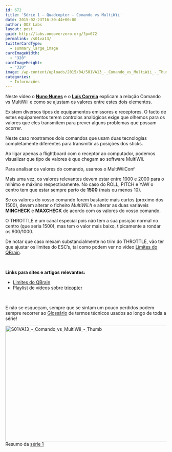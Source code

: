 ```yaml
---
id: 672
title: 'Série 1 — Quadcopter — Comando vs MultiWii'
date: 2015-02-23T16:30:44+00:00
author: OOZ Labs
layout: post
guid: http://labs.oneoverzero.org/?p=672
permalink: /s01va13/
twitterCardType:
  - summary_large_image
cardImageWidth:
  - "320"
cardImageHeight:
  - "320"
image: /wp-content/uploads/2015/04/S01VA13_-_Comando_vs_MultiWii_-_Thumb.jpg
categories:
  - Informações
---
```

Neste vídeo o [**Nuno Nunes**](http://labs.oneoverzero.org/equipa/nuno-nunes/ "Nuno Nunes") e o [**Luís Correia**](http://labs.oneoverzero.org/equipa/luis-correia/ "Luís Correia") explicam a relação Comando vs MultiWii e como se ajustam os valores entre estes dois elementos.

<p style="text-align: center;">
</p>

Existem diversos tipos de equipamentos emissores e receptores. O facto de estes equipamentos terem controlos analógicos exige que olhemos para os valores que eles transmitem para prever alguns problemas que possam ocorrer.

Neste caso mostramos dois comandos que usam duas tecnologias completamente diferentes para transmitir as posições dos sticks.

Ao ligar apenas a flightboard com o receptor ao computador, podemos visualizar que tipo de valores é que chegam ao software MultiWii.

Para analisar os valores do comando, usamos o MultiWiiConf

Mais uma vez, os valores relevantes devem estar entre 1000 e 2000 para o mínimo e máximo respectivamente. No caso do ROLL, PITCH e YAW o centro tem que estar sempre perto de **1500** (mais ou menos 10).

Se os valores do vosso comando forem bastante mais curtos (próximo dos 1500), devem alterar o ficheiro _MultiWii.h_ e alterar as duas variáveis **MINCHECK** e **MAXCHECK** de acordo com os valores do vosso comando.

O THROTTLE é um canal especial pois não tem a sua posição normal no centro (que seria 1500), mas tem o valor mais baixo, tipicamente a rondar os 900/1000.

De notar que caso mexam substancialmente no trim do THROTTLE, vão ter que ajustar os limites do ESC&#8217;s, tal como podem ver no vídeo [Limites do QBrain](http://labs.oneoverzero.org/s01va10/ "Série 1 – Quadcopter – Limites do QBrain").

&nbsp;

**Links para sites e artigos relevantes:**

  * [Limites do QBrain](http://labs.oneoverzero.org/s01va10/ "Série 1 – Quadcopter – Limites do QBrain")
  * Playlist de vídeos sobre <a title="Multicopter stuff" href="https://www.youtube.com/playlist?list=PLAf4U3K7T3R_tcvMORF-SJA0miifpEVjR" target="_blank">tricopter</a>

&nbsp;

E não se esqueçam, sempre que se sintam um pouco perdidos podem sempre recorrer ao [Glossário](http://labs.oneoverzero.org/s01-glossary/ "Glossário") de termos técnicos usados ao longo de toda a série!

[<img class="aligncenter size-large wp-image-679" src="http://labs.oneoverzero.org/wp-content/uploads/2015/04/S01VA13_-_Comando_vs_MultiWii_-_Thumb-1024x576.jpg" alt="S01VA13_-_Comando_vs_MultiWii_-_Thumb" width="640" height="360" srcset="http://labs.oneoverzero.org/wp-content/uploads/2015/04/S01VA13_-_Comando_vs_MultiWii_-_Thumb-1024x576.jpg 1024w, http://labs.oneoverzero.org/wp-content/uploads/2015/04/S01VA13_-_Comando_vs_MultiWii_-_Thumb-300x169.jpg 300w, http://labs.oneoverzero.org/wp-content/uploads/2015/04/S01VA13_-_Comando_vs_MultiWii_-_Thumb-280x158.jpg 280w, http://labs.oneoverzero.org/wp-content/uploads/2015/04/S01VA13_-_Comando_vs_MultiWii_-_Thumb.jpg 1280w" sizes="(max-width: 640px) 100vw, 640px" />](http://labs.oneoverzero.org/wp-content/uploads/2015/04/S01VA13_-_Comando_vs_MultiWii_-_Thumb.jpg)Resumo da [série 1](http://labs.oneoverzero.org/series/serie-1/ "Resumo da série 1")